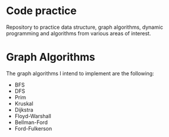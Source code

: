 # Code practice

Repository to practice data structure, graph algorithms, dynamic programming and algorithms from various areas of interest.

# Graph Algorithms

The graph algorithms I intend to implement are the following:

* BFS
* DFS
* Prim
* Kruskal
* Dijkstra
* Floyd-Warshall
* Bellman-Ford
* Ford-Fulkerson

